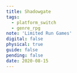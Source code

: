 ```yaml
---
title: Shadowgate
tags:
  - platform_switch
  - genre_rpg
note: 'Limited Run Games'
digital: false
physical: true
guide: false
pending: false
date: 2020-08-15
---
```

